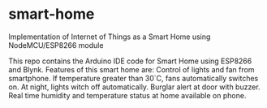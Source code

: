 # smart-home
Implementation of Internet of Things as a Smart Home using NodeMCU/ESP8266 module

This repo contains the Arduino IDE code for Smart Home using ESP8266 and Blynk.
Features of this smart home are:
  Control of lights and fan from smartphone.
  If temperature greater than 30`C, fans automatically switches on.
  At night, lights witch off automatically.
  Burglar alert at door with buzzer.
  Real time humidity and temperature status at home available on phone.
